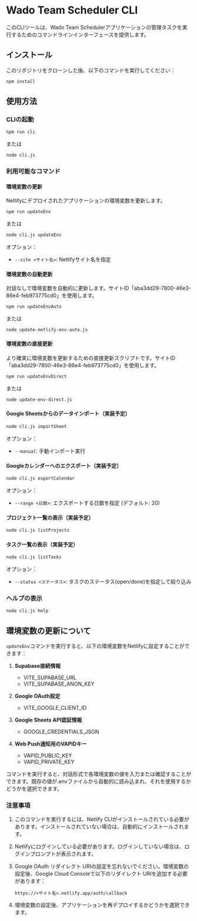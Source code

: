 # Wado Team Scheduler CLI

このCLIツールは、Wado Team Schedulerアプリケーションの管理タスクを実行するためのコマンドラインインターフェースを提供します。

## インストール

このリポジトリをクローンした後、以下のコマンドを実行してください：

```bash
npm install
```

## 使用方法

### CLIの起動

```bash
npm run cli
```

または

```bash
node cli.js
```

### 利用可能なコマンド

#### 環境変数の更新

Netlifyにデプロイされたアプリケーションの環境変数を更新します。

```bash
npm run updateEnv
```

または

```bash
node cli.js updateEnv
```

オプション：
- `--site <サイト名>`: Netlifyサイト名を指定

#### 環境変数の自動更新

対話なしで環境変数を自動的に更新します。サイトID「aba3dd29-7800-46e3-86e4-feb973775cd0」を使用します。

```bash
npm run updateEnvAuto
```

または

```bash
node update-netlify-env-auto.js
```

#### 環境変数の直接更新

より確実に環境変数を更新するための直接更新スクリプトです。サイトID「aba3dd29-7800-46e3-86e4-feb973775cd0」を使用します。

```bash
npm run updateEnvDirect
```

または

```bash
node update-env-direct.js
```

#### Google Sheetsからのデータインポート（実装予定）

```bash
node cli.js importSheet
```

オプション：
- `--manual`: 手動インポート実行

#### Googleカレンダーへのエクスポート（実装予定）

```bash
node cli.js exportCalendar
```

オプション：
- `--range <日数>`: エクスポートする日数を指定 (デフォルト: 20)

#### プロジェクト一覧の表示（実装予定）

```bash
node cli.js listProjects
```

#### タスク一覧の表示（実装予定）

```bash
node cli.js listTasks
```

オプション：
- `--status <ステータス>`: タスクのステータス(open/done)を指定して絞り込み

### ヘルプの表示

```bash
node cli.js help
```

## 環境変数の更新について

`updateEnv`コマンドを実行すると、以下の環境変数をNetlifyに設定することができます：

1. **Supabase接続情報**
   - VITE_SUPABASE_URL
   - VITE_SUPABASE_ANON_KEY

2. **Google OAuth設定**
   - VITE_GOOGLE_CLIENT_ID

3. **Google Sheets API認証情報**
   - GOOGLE_CREDENTIALS_JSON

4. **Web Push通知用のVAPIDキー**
   - VAPID_PUBLIC_KEY
   - VAPID_PRIVATE_KEY

コマンドを実行すると、対話形式で各環境変数の値を入力または確認することができます。既存の値が.envファイルから自動的に読み込まれ、それを使用するかどうかを選択できます。

### 注意事項

1. このコマンドを実行するには、Netlify CLIがインストールされている必要があります。インストールされていない場合は、自動的にインストールされます。

2. Netlifyにログインしている必要があります。ログインしていない場合は、ログインプロンプトが表示されます。

3. Google OAuth リダイレクト URIの設定を忘れないでください。環境変数の設定後、Google Cloud Consoleで以下のリダイレクト URIを追加する必要があります：
   ```
   https://<サイト名>.netlify.app/auth/callback
   ```

4. 環境変数の設定後、アプリケーションを再デプロイするかどうかを選択できます。

